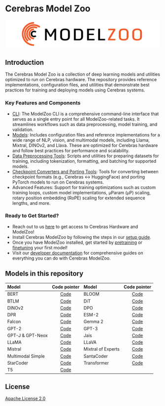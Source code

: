 # Cerebras Model Zoo

<picture>
  <source srcset="images/dark-image-nb.png" media="(prefers-color-scheme: dark)">
  <source srcset="images/light-image.png" media="(prefers-color-scheme: light)">
  <img src="images/light-image.png" alt="Cerebras banner">
</picture>

## Introduction

The Cerebras Model Zoo is a collection of deep learning models and utilities optimized to run on Cerebras hardware. The repository provides reference implementations, configuration files, and utilities that demonstrate best practices for training and deploying models using Cerebras systems. 

### Key Features and Components

* [CLI](https://training-docs.cerebras.ai/rel-2.6.0/model-zoo/cli-overview): The ModelZoo CLI is a comprehensive command-line interface that serves as a single entry point for all ModelZoo-related tasks. It streamlines workflows such as data preprocessing, model training, and validation.
* [Models](./src/cerebras/modelzoo/models): Includes configuration files and reference implementations for a wide range of NLP, vision, and multimodal models, including Llama, Mixtral, DINOv2, and Llava. These are optimized for Cerebras hardware and follow best practices for performance and scalability. 
* [Data Preprocessing Tools](https://training-docs.cerebras.ai/rel-2.6.0/model-zoo/core-workflows/quickstart-guide-for-data-preprocessing): Scripts and utilities for preparing datasets for training, including tokenization, formatting, and batching for supported models.
* [Checkpoint Converters and Porting Tools](https://training-docs.cerebras.ai/rel-2.6.0/model-zoo/migration/convert-checkpoints-and-model-configs/convert-checkpoints-and-model-configs): Tools for converting between checkpoint formats (e.g., Cerebras ↔ HuggingFace) and porting PyTorch models to run on Cerebras systems.
* Advanced Features: Support for training optimizations such as custom training loops, custom model implementations, µParam (μP) scaling, rotary position embedding (RoPE) scaling for extended sequence lengths, and more.

### Ready to Get Started?

* Reach out to us [here](https://cerebras.ai/contact) to get access to Cerebras Hardware and ModelZoo!
* Install Cerebras ModelZoo by following the steps in our [setup guide](https://training-docs.cerebras.ai/rel-2.6.0/getting-started/setup-and-installation). 
* Once you have ModelZoo installed, get started by [pretraining](https://training-docs.cerebras.ai/rel-2.6.0/getting-started/setup-and-installation) or [finetuning](https://training-docs.cerebras.ai/rel-2.6.0/getting-started/fine-tune-your-first-model) your first model!
* Visit our [developer documentation](https://training-docs.cerebras.ai) for comprehensive guides on everything you can do with Cerebras ModelZoo. 

## Models in this repository

| Model                           | Code pointer                                                                 | Model                                    | Code pointer                                                                 |
|:--------------------------------|:-----------------------------------------------------------------------------:|:-----------------------------------------|:-----------------------------------------------------------------------------:|
| BERT                            | [Code](./src/cerebras/modelzoo/models/nlp/bert/)                             | BLOOM                                    | [Code](./src/cerebras/modelzoo/models/nlp/bloom/)                            |
| BTLM                            | [Code](./src/cerebras/modelzoo/models/nlp/btlm/)                             | DiT                                      | [Code](./src/cerebras/modelzoo/models/vision/dit)                            |
| DINOv2                          | [Code](./src/cerebras/modelzoo/models/vision/dino/)                          | DPO                                      | [Code](./src/cerebras/modelzoo/models/nlp/dpo)                               |
| DPR                             | [Code](./src/cerebras/modelzoo/models/nlp/dpr)                               | ESM-2                                    | [Code](./src/cerebras/modelzoo/models/nlp/esm2)                              |
| Falcon                          | [Code](./src/cerebras/modelzoo/models/nlp/falcon)                            | Gemma 2                                    | [Code](./src/cerebras/modelzoo/models/nlp/gemma2/)                            |
| GPT-2                           | [Code](./src/cerebras/modelzoo/models/nlp/gpt2/)                             | GPT-3                                    | [Code](./src/cerebras/modelzoo/models/nlp/gpt3/)                             |
| GPT-J & GPT-Neox                | [Code](./src/cerebras/modelzoo/models/nlp/gptj/)                             | Jais                                     | [Code](./src/cerebras/modelzoo/models/nlp/jais)                              |
| LLaMA                           | [Code](./src/cerebras/modelzoo/models/nlp/llama)                             | LLaVA                                    | [Code](./src/cerebras/modelzoo/models/multimodal/llava)                      |
| Mistral                         | [Code](./src/cerebras/modelzoo/models/nlp/mistral)                           | Mixtral of Experts                       | [Code](./src/cerebras/modelzoo/models/nlp/mixtral)                           |
| Multimodal Simple               | [Code](./src/cerebras/modelzoo/models/multimodal/multimodal_simple)          | SantaCoder                               | [Code](./src/cerebras/modelzoo/models/nlp/santacoder)                        |
| StarCoder                       | [Code](./src/cerebras/modelzoo/models/nlp/starcoder)                         | Transformer                              | [Code](./src/cerebras/modelzoo/models/nlp/transformer/)                      |
| T5                              | [Code](./src/cerebras/modelzoo/models/nlp/t5/)                               |                                          |                                                                             |

## License

[Apache License 2.0](./LICENSE)
